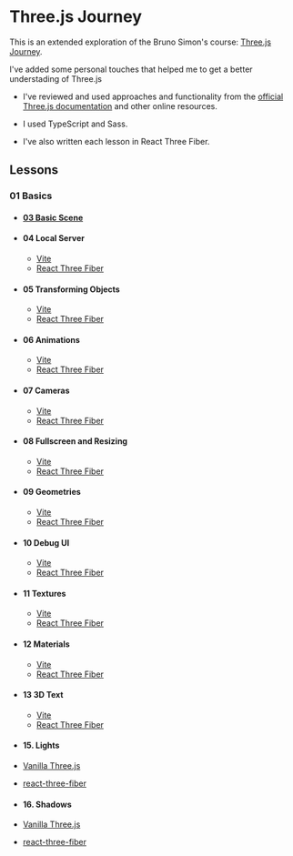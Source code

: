 # Three.js Journey

This is an extended exploration of the Bruno Simon's course: [Three.js Journey](https://threejs-journey.xyz/).

I've added some personal touches that helped me to get a better understading of Three.js

- I've reviewed and used approaches and functionality from the [official Three.js documentation](https://threejs.org/docs/index.html#manual/introduction/Creating-a-scene) and other online resources.

- I used TypeScript and Sass.

- I've also written each lesson in React Three Fiber.

## Lessons

### 01 Basics

- #### [03 Basic Scene](./03%20Basic%20Scene)

- #### 04 Local Server

  - [Vite](./04%20Local%20server/Vite)
  - [React Three Fiber](./04%20Local%20server/react-three-fiber)

- #### 05 Transforming Objects

  - [Vite](./05%20Transforming%20Objects/Vite)
  - [React Three Fiber](./05%20Transforming%20Objects/react-three-fiber)

- #### 06 Animations

  - [Vite](./06%20Animations/Vite)
  - [React Three Fiber](./06%20Animations/react-three-fiber)

- #### 07 Cameras

  - [Vite](./07%20Cameras/Vite)
  - [React Three Fiber](./07%20Cameras/react-three-fiber)

- #### 08 Fullscreen and Resizing

  - [Vite](./08%20Fullscreen%20and%20Resizing/Vite)
  - [React Three Fiber](./08%20Fullscreen%20and%20Resizing/react-three-fiber)

- #### 09 Geometries

  - [Vite](./09%20Geometries/Vite)
  - [React Three Fiber](./09%20Geometries/react-three-fiber)

- #### 10 Debug UI

  - [Vite](./10%20Debug%20UI/Vite)
  - [React Three Fiber](./10%20Debug%20UI/react-three-fiber)

- #### 11 Textures

  - [Vite](./11%20Textures/Vite)
  - [React Three Fiber](./11%20Textures/react-three-fiber)

- #### 12 Materials

  - [Vite](./12%20Materials/Vite)
  - [React Three Fiber](./11%20Materials/react-three-fiber)

- #### 13 3D Text

  - [Vite](./13%203D%20Text/Vite)
  - [React Three Fiber](./13%203D%20Text/react-three-fiber)

- #### 15. Lights

- [Vanilla Three.js](./15%20Lights/vanilla)
- [react-three-fiber](./15%20Lights/react-three-fiber)

- #### 16. Shadows

- [Vanilla Three.js](./16%20Shadows/vanilla)
- [react-three-fiber](./15%20Lights/react-three-fiber)
